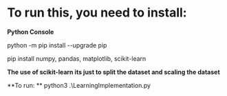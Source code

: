 # To run this, you need to install:
**Python Console**

python -m pip install --upgrade pip

pip install numpy, pandas, matplotlib, scikit-learn

**The use of scikit-learn its just to split the dataset and scaling the dataset**

**To run: ** python3 .\LearningImplementation.py
